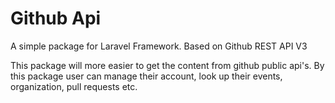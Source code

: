 Github Api 
=======================

A simple package for Laravel Framework. Based on Github REST API V3

This package will more easier to get the content from github public api's. By this package user can manage their account, look up their events, organization, pull requests etc.
